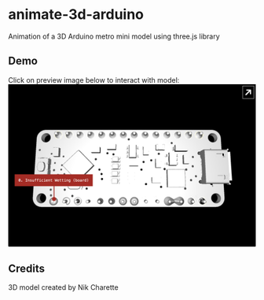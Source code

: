 # animate-3d-arduino
Animation of a 3D Arduino metro mini model using three.js library

## Demo
Click on preview image below to interact with model:
[![img](https://github.com/HilarieSit/animate-3d-arduino/blob/main/screenshot.png)](https://dreamworthie.s3.us-east-2.amazonaws.com/animate-3d-arduino/index.html)

## Credits
3D model created by Nik Charette